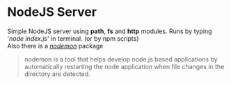# NodeJS Server
Simple NodeJS server using **path**, **fs** and **http** modules. Runs by typing '_node index.js_' in terminal. (or by npm scripts)    
Also there is a _[nodemon](https://www.npmjs.com/package/nodemon)_ package
> nodemon is a tool that helps develop node.js based applications by automatically restarting the node application when file changes in the directory are detected.
